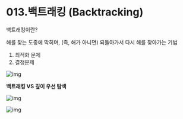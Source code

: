 # 013.백트래킹 (Backtracking)

백트래킹이란?

해를 찾는 도중에 막히며, (즉, 해가 아니면) 되돌아가서 다시 해를 찾아가는 기법

1. 최적화 문제
2. 결정문제

![img](https://www.notion.so/image/https%3A%2F%2Fs3-us-west-2.amazonaws.com%2Fsecure.notion-static.com%2F4cf01290-aac4-4ab4-bc5c-32e52b7ae501%2FUntitled.png?table=block&id=537318c4-f2c0-4334-b0dd-9c9883858cf5&width=2110&cache=v2)



**백트래킹 VS 깊이 우선 탐색**

![img](https://www.notion.so/image/https%3A%2F%2Fs3-us-west-2.amazonaws.com%2Fsecure.notion-static.com%2F939fb65e-1be2-46bd-9056-006d5de69f07%2FUntitled.png?table=block&id=20a198b4-a99a-4079-8581-0a77cfd7765d&width=3090&cache=v2)

![img](https://www.notion.so/image/https%3A%2F%2Fs3-us-west-2.amazonaws.com%2Fsecure.notion-static.com%2F91994f66-c823-4518-84df-1cf2b1d6d390%2FUntitled.png?table=block&id=6f2be494-f8b3-46eb-931d-ac336520a05b&width=2460&cache=v2)

